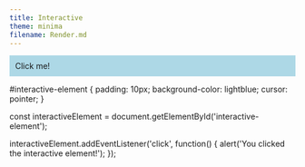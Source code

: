 ```yaml
---
title: Interactive
theme: minima
filename: Render.md
---
```


<!DOCTYPE html>
<html lang="en">
<head>
    <meta charset="UTF-8">
    <meta name="viewport" content="width=device-width, initial-scale=1.0">
    <title>Interactive Rendering</title>
    <link rel="stylesheet" href="styles.css">
</head>
<body>
    <style>
        #interactive-element {
        padding: 10px;
        background-color: lightblue;
        cursor: pointer;
        }
    </style>
    <div id="interactive-element">Click me!</div>
    <script src="script.js"></script>
</body>
</html>

   #interactive-element {
       padding: 10px;
       background-color: lightblue;
       cursor: pointer;
   }


   const interactiveElement = document.getElementById('interactive-element');

   interactiveElement.addEventListener('click', function() {
       alert('You clicked the interactive element!');
   });
